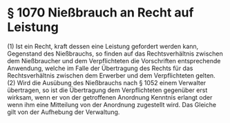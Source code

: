 # § 1070 Nießbrauch an Recht auf Leistung
(1) Ist ein Recht, kraft dessen eine Leistung gefordert werden kann, Gegenstand des Nießbrauchs, so finden auf das Rechtsverhältnis zwischen dem Nießbraucher und dem Verpflichteten die Vorschriften entsprechende Anwendung, welche im Falle der Übertragung des Rechts für das Rechtsverhältnis zwischen dem Erwerber und dem Verpflichteten gelten.
(2) Wird die Ausübung des Nießbrauchs nach § 1052 einem Verwalter übertragen, so ist die Übertragung dem Verpflichteten gegenüber erst wirksam, wenn er von der getroffenen Anordnung Kenntnis erlangt oder wenn ihm eine Mitteilung von der Anordnung zugestellt wird. Das Gleiche gilt von der Aufhebung der Verwaltung.
